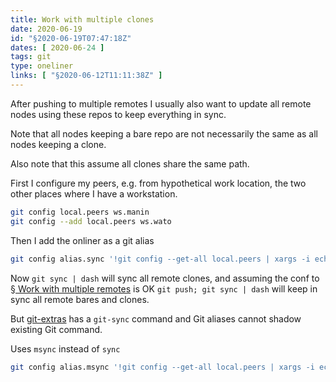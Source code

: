 ```yaml
---
title: Work with multiple clones
date: 2020-06-19
id: "§2020-06-19T07:47:18Z"
dates: [ 2020-06-24 ]
tags: git
type: oneliner
links: [ "§2020-06-12T11:11:38Z" ]
---
```


[§2020-06-12T11:11:38Z]: 2020-06-12T11_11_38Z.md "§ Work with multiple remotes"

After pushing to multiple remotes I usually also want to update all
remote nodes using these repos to keep everything in sync.

Note that all nodes keeping a bare repo are not necessarily the same
as all nodes keeping a clone.

Also note that this assume all clones share the same path.

First I configure my peers, e.g. from hypothetical work location, the
two other places where I have a workstation.

```bash
git config local.peers ws.manin
git config --add local.peers ws.wato
```

Then I add the onliner as a git alias

```bash
git config alias.sync '!git config --get-all local.peers | xargs -i echo ssh -An {} git -C $(pwd) pull'
```

Now `git sync | dash` will sync all remote clones, and assuming the
conf to [§ Work with multiple remotes][§2020-06-12T11:11:38Z] is OK `git
push; git sync | dash` will keep in sync all remote bares and clones.

But [git-extras][] has a `git-sync` command and Git aliases cannot shadow existing Git command.

Uses `msync` instead of `sync`

```bash
git config alias.msync '!git config --get-all local.peers | xargs -i echo ssh -An {} git -C $(pwd) pull'
```

[git-extras]: https://github.com/tj/git-extras "github.com"

[Local Variables:]::
[indent-tabs-mode: nil]::
[End:]::
